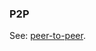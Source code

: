 ### P2P

<p class="c8"><span>See: </span><span class="c2"><a class="c3" href="#h.ikjsqxobvozv">peer-to-peer</a></span><span class="c0">.</span></p>